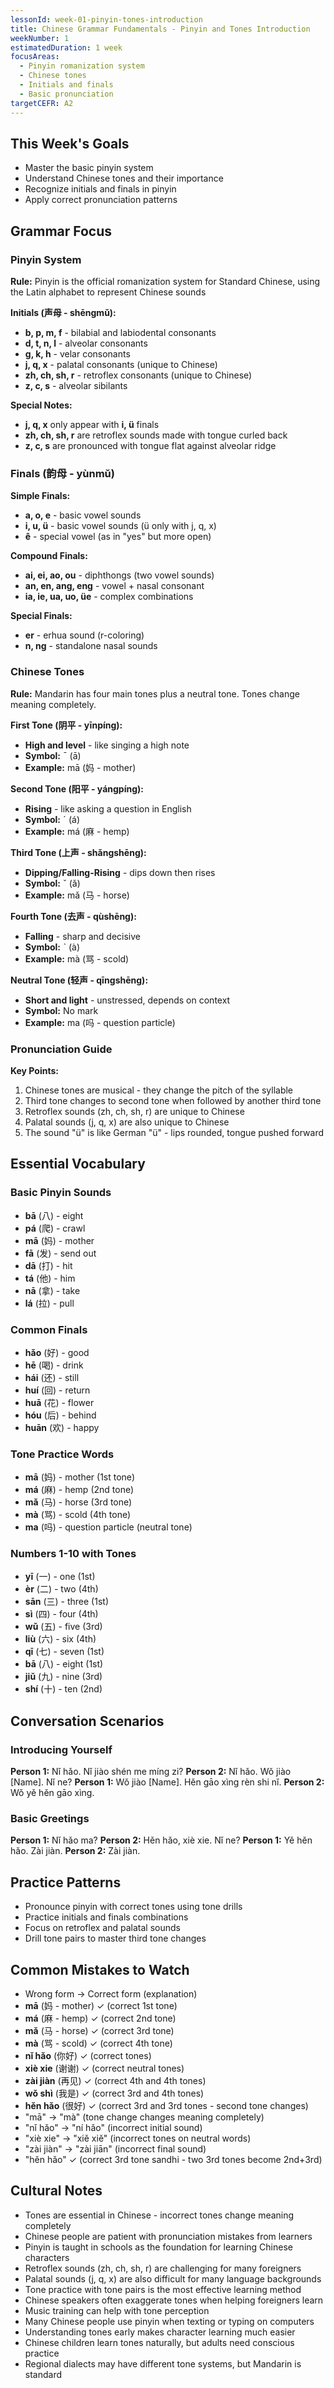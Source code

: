 ```yaml
---
lessonId: week-01-pinyin-tones-introduction
title: Chinese Grammar Fundamentals - Pinyin and Tones Introduction
weekNumber: 1
estimatedDuration: 1 week
focusAreas:
  - Pinyin romanization system
  - Chinese tones
  - Initials and finals
  - Basic pronunciation
targetCEFR: A2
---
```


## This Week's Goals

- Master the basic pinyin system
- Understand Chinese tones and their importance
- Recognize initials and finals in pinyin
- Apply correct pronunciation patterns

## Grammar Focus

### Pinyin System
**Rule:** Pinyin is the official romanization system for Standard Chinese, using the Latin alphabet to represent Chinese sounds

**Initials (声母 - shēngmǔ):**
- **b, p, m, f** - bilabial and labiodental consonants
- **d, t, n, l** - alveolar consonants
- **g, k, h** - velar consonants
- **j, q, x** - palatal consonants (unique to Chinese)
- **zh, ch, sh, r** - retroflex consonants (unique to Chinese)
- **z, c, s** - alveolar sibilants

**Special Notes:**
- **j, q, x** only appear with **i, ü** finals
- **zh, ch, sh, r** are retroflex sounds made with tongue curled back
- **z, c, s** are pronounced with tongue flat against alveolar ridge

### Finals (韵母 - yùnmǔ)
**Simple Finals:**
- **a, o, e** - basic vowel sounds
- **i, u, ü** - basic vowel sounds (ü only with j, q, x)
- **ê** - special vowel (as in "yes" but more open)

**Compound Finals:**
- **ai, ei, ao, ou** - diphthongs (two vowel sounds)
- **an, en, ang, eng** - vowel + nasal consonant
- **ia, ie, ua, uo, üe** - complex combinations

**Special Finals:**
- **er** - erhua sound (r-coloring)
- **n, ng** - standalone nasal sounds

### Chinese Tones
**Rule:** Mandarin has four main tones plus a neutral tone. Tones change meaning completely.

**First Tone (阴平 - yīnpíng):**
- **High and level** - like singing a high note
- **Symbol:** ¯ (ā)
- **Example:** mā (妈 - mother)

**Second Tone (阳平 - yángpíng):**
- **Rising** - like asking a question in English
- **Symbol:** ˊ (á)
- **Example:** má (麻 - hemp)

**Third Tone (上声 - shǎngshēng):**
- **Dipping/Falling-Rising** - dips down then rises
- **Symbol:** ˇ (ǎ)
- **Example:** mǎ (马 - horse)

**Fourth Tone (去声 - qùshēng):**
- **Falling** - sharp and decisive
- **Symbol:** ˋ (à)
- **Example:** mà (骂 - scold)

**Neutral Tone (轻声 - qīngshēng):**
- **Short and light** - unstressed, depends on context
- **Symbol:** No mark
- **Example:** ma (吗 - question particle)

### Pronunciation Guide
**Key Points:**
1. Chinese tones are musical - they change the pitch of the syllable
2. Third tone changes to second tone when followed by another third tone
3. Retroflex sounds (zh, ch, sh, r) are unique to Chinese
4. Palatal sounds (j, q, x) are also unique to Chinese
5. The sound "ü" is like German "ü" - lips rounded, tongue pushed forward

## Essential Vocabulary

### Basic Pinyin Sounds
- **bā** (八) - eight
- **pá** (爬) - crawl
- **mā** (妈) - mother
- **fā** (发) - send out
- **dā** (打) - hit
- **tá** (他) - him
- **nā** (拿) - take
- **lá** (拉) - pull

### Common Finals
- **hǎo** (好) - good
- **hē** (喝) - drink
- **hái** (还) - still
- **huí** (回) - return
- **huā** (花) - flower
- **hóu** (后) - behind
- **huān** (欢) - happy

### Tone Practice Words
- **mā** (妈) - mother (1st tone)
- **má** (麻) - hemp (2nd tone)
- **mǎ** (马) - horse (3rd tone)
- **mà** (骂) - scold (4th tone)
- **ma** (吗) - question particle (neutral tone)

### Numbers 1-10 with Tones
- **yī** (一) - one (1st)
- **èr** (二) - two (4th)
- **sān** (三) - three (1st)
- **sì** (四) - four (4th)
- **wǔ** (五) - five (3rd)
- **liù** (六) - six (4th)
- **qī** (七) - seven (1st)
- **bā** (八) - eight (1st)
- **jiǔ** (九) - nine (3rd)
- **shí** (十) - ten (2nd)

## Conversation Scenarios

### Introducing Yourself
**Person 1:** Nǐ hǎo. Nǐ jiào shén me míng zi?
**Person 2:** Nǐ hǎo. Wǒ jiào [Name]. Nǐ ne?
**Person 1:** Wǒ jiào [Name]. Hěn gāo xìng rèn shi nǐ.
**Person 2:** Wǒ yě hěn gāo xìng.

### Basic Greetings
**Person 1:** Nǐ hǎo ma?
**Person 2:** Hěn hǎo, xiè xie. Nǐ ne?
**Person 1:** Yě hěn hǎo. Zài jiàn.
**Person 2:** Zài jiàn.

## Practice Patterns

- Pronounce pinyin with correct tones using tone drills
- Practice initials and finals combinations
- Focus on retroflex and palatal sounds
- Drill tone pairs to master third tone changes

## Common Mistakes to Watch

- Wrong form → Correct form (explanation)
- **mā** (妈 - mother) ✓ (correct 1st tone)
- **má** (麻 - hemp) ✓ (correct 2nd tone)
- **mǎ** (马 - horse) ✓ (correct 3rd tone)
- **mà** (骂 - scold) ✓ (correct 4th tone)
- **nǐ hǎo** (你好) ✓ (correct tones)
- **xiè xie** (谢谢) ✓ (correct neutral tones)
- **zài jiàn** (再见) ✓ (correct 4th and 4th tones)
- **wǒ shì** (我是) ✓ (correct 3rd and 4th tones)
- **hěn hǎo** (很好) ✓ (correct 3rd and 3rd tones - second tone changes)
- "mā" → "mà" (tone change changes meaning completely)
- "nǐ hǎo" → "ní hǎo" (incorrect initial sound)
- "xiè xie" → "xiě xiě" (incorrect tones on neutral words)
- "zài jiàn" → "zài jiān" (incorrect final sound)
- "hěn hǎo" ✓ (correct 3rd tone sandhi - two 3rd tones become 2nd+3rd)

## Cultural Notes

- Tones are essential in Chinese - incorrect tones change meaning completely
- Chinese people are patient with pronunciation mistakes from learners
- Pinyin is taught in schools as the foundation for learning Chinese characters
- Retroflex sounds (zh, ch, sh, r) are challenging for many foreigners
- Palatal sounds (j, q, x) are also difficult for many language backgrounds
- Tone practice with tone pairs is the most effective learning method
- Chinese speakers often exaggerate tones when helping foreigners learn
- Music training can help with tone perception
- Many Chinese people use pinyin when texting or typing on computers
- Understanding tones early makes character learning much easier
- Chinese children learn tones naturally, but adults need conscious practice
- Regional dialects may have different tone systems, but Mandarin is standard